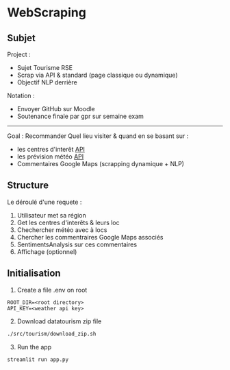 # WebScraping

## Subjet

Project :
- Sujet Tourisme RSE
- Scrap via API & standard (page classique ou dynamique)
- Objectif NLP derrière

Notation :
- Envoyer GitHub sur Moodle
- Soutenance finale par gpr sur semaine exam

---

Goal : Recommander Quel lieu visiter & quand en se basant sur :
- les centres d'interêt [API](https://gitlab.adullact.net/adntourisme/datatourisme/api)
- les prévision météo [API](https://api.meteo-concept.com/documentation_openapi )
- Commentaires Google Maps (scrapping dynamique + NLP)


## Structure

Le déroulé d'une requete :
1. Utilisateur met sa région
2. Get les centres d'interêts & leurs loc
3. Chechercher météo avec à locs
4. Chercher les commentraires Google Maps associés
5. SentimentsAnalysis sur ces commentaires
6. Affichage (optionnel)

## Initialisation

1. Create a file .env on root
```
ROOT_DIR=<root directory>
API_KEY=<weather api key>
```

2. Download datatourism zip file
```bash
./src/tourism/download_zip.sh
```

3. Run the app
```bash
streamlit run app.py
```